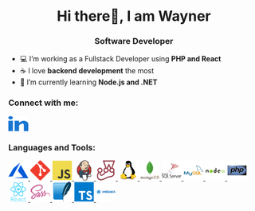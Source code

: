 <h1 align="center">Hi there👋, I am Wayner</h1>
<h3 align="center">Software Developer</h3>

- 💻 I’m working as a Fullstack Developer using **PHP and React**
- ☕ I love **backend development** the most
- 🌱 I’m currently learning **Node.js and .NET**

<h3 align="left">Connect with me:</h3>
<p align="left">
  <a
    href="https://linkedin.com/in/wayn3r"
    target="blank"
  >
    <img
      align="center"
      src="https://raw.githubusercontent.com/wayn3r/wayn3r/master/assets/linkedin.svg"
      alt="https://www.linkedin.com/in/wayn3r"
      height="30"
      width="40"
    />
  </a>
</p>

<h3 align="left">Languages and Tools:</h3>
<p align="left">
  <a href="https://azure.microsoft.com/en-in/" target="_blank" rel="noreferrer">
    <img
      src="https://raw.githubusercontent.com/wayn3r/wayn3r/master/assets/azure.svg"
      alt="azure"
      width="40"
      height="40"
    />
  </a>
  <a href="https://git-scm.com/" target="_blank" rel="noreferrer">
    <img
      src="https://raw.githubusercontent.com/wayn3r/wayn3r/master/assets/git.svg"
      alt="git"
      width="40"
      height="40"
    />
  </a>
  <a
    href="https://developer.mozilla.org/en-US/docs/Web/JavaScript"
    target="_blank"
    rel="noreferrer"
  >
    <img
      src="https://raw.githubusercontent.com/wayn3r/wayn3r/master/assets/js.svg"
      alt="javascript"
      width="40"
      height="40"
    />
  </a>
  <a href="https://www.jenkins.io" target="_blank" rel="noreferrer">
    <img
      src="https://raw.githubusercontent.com/wayn3r/wayn3r/master/assets/jenkins.svg"
      alt="jenkins"
      width="40"
      height="40"
    />
  </a>
  <a href="https://jestjs.io" target="_blank" rel="noreferrer">
    <img
      src="https://raw.githubusercontent.com/wayn3r/wayn3r/master/assets/jest.svg"
      alt="jest"
      width="40"
      height="40"
    />
  </a>
  <a href="https://www.linux.org/" target="_blank" rel="noreferrer">
    <img
      src="https://raw.githubusercontent.com/wayn3r/wayn3r/master/assets/linux.svg"
      alt="linux"
      width="40"
      height="40"
    />
  </a>
  <a href="https://www.mongodb.com/" target="_blank" rel="noreferrer">
    <img
      src="https://raw.githubusercontent.com/wayn3r/wayn3r/master/assets/mongo.svg"
      alt="mongodb"
      width="40"
      height="40"
    />
  </a>
  <a
    href="https://www.microsoft.com/en-us/sql-server"
    target="_blank"
    rel="noreferrer"
  >
    <img
      src="https://raw.githubusercontent.com/wayn3r/wayn3r/master/assets/sql-sever.svg"
      alt="mssql"
      width="40"
      height="40"
    />
  </a>
  <a href="https://www.mysql.com/" target="_blank" rel="noreferrer">
    <img
      src="https://raw.githubusercontent.com/wayn3r/wayn3r/master/assets/mysql.svg"
      alt="mysql"
      width="40"
      height="40"
    />
  </a>
  <a href="https://nodejs.org" target="_blank" rel="noreferrer">
    <img
      src="https://raw.githubusercontent.com/wayn3r/wayn3r/master/assets/node.svg"
      alt="nodejs"
      width="40"
      height="40"
    />
  </a>
  <a href="https://www.php.net" target="_blank" rel="noreferrer">
    <img
      src="https://raw.githubusercontent.com/wayn3r/wayn3r/master/assets/php.svg"
      alt="php"
      width="40"
      height="40"
    />
  </a>
  <a href="https://reactjs.org/" target="_blank" rel="noreferrer">
    <img
      src="https://raw.githubusercontent.com/wayn3r/wayn3r/master/assets/react.svg"
      alt="react"
      width="40"
      height="40"
    />
  </a>
  <a href="https://sass-lang.com" target="_blank" rel="noreferrer">
    <img
      src="https://raw.githubusercontent.com/wayn3r/wayn3r/master/assets/sass.svg"
      alt="sass"
      width="40"
      height="40"
    />
  </a>
  <a href="https://www.sqlite.org/" target="_blank" rel="noreferrer">
    <img
      src="https://raw.githubusercontent.com/wayn3r/wayn3r/master/assets/sqlite.svg"
      alt="sqlite"
      width="40"
      height="40"
    />
  </a>
  <a href="https://www.typescriptlang.org/" target="_blank" rel="noreferrer">
    <img
      src="https://raw.githubusercontent.com/wayn3r/wayn3r/master/assets/typescript.svg"
      alt="typescript"
      width="40"
      height="40"
    />
  </a>
  <a href="https://webpack.js.org" target="_blank" rel="noreferrer">
    <img
      src="https://raw.githubusercontent.com/wayn3r/wayn3r/master/assets/webpack.svg"
      alt="webpack"
      width="40"
      height="40"
    />
  </a>
</p>
